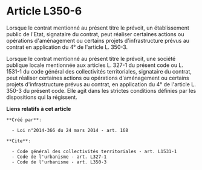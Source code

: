 # Article L350-6

Lorsque le contrat mentionné au présent titre le prévoit, un établissement public de l'Etat, signataire du contrat, peut
réaliser certaines actions ou opérations d'aménagement ou certains projets d'infrastructure prévus au contrat en application
du 4° de l'article L. 350-3. 

Lorsque le contrat mentionné au présent titre le prévoit, une société publique locale mentionnée aux articles L. 327-1 du
présent code ou L. 1531-1 du code général des collectivités territoriales, signataire du contrat, peut réaliser certaines
actions ou opérations d'aménagement ou certains projets d'infrastructure prévus au contrat, en application du 4° de l'article
L. 350-3 du présent code. Elle agit dans les strictes conditions définies par les dispositions qui la régissent.

**Liens relatifs à cet article**

	**Créé par**:

	  - Loi n°2014-366 du 24 mars 2014 - art. 168

	**Cite**:

	  - Code général des collectivités territoriales - art. L1531-1
	  - Code de l'urbanisme - art. L327-1
	  - Code de l'urbanisme - art. L350-3
